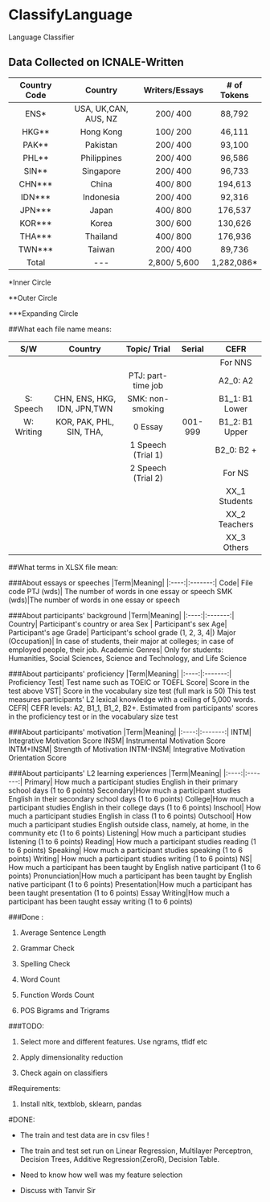 # ClassifyLanguage
Language Classifier

## Data Collected on ICNALE-Written
|Country Code 	|Country 	|Writers/Essays 	|  # of Tokens	|
|:--------------:|:---------:|:-----------------:|:-------------:|
|ENS*   			|USA, UK,CAN, AUS, NZ	|	200/ 400		|	88,792  	|
| HKG** 			|Hong Kong	| 	100/ 200  		|	46,111		|
| PAK** 			|Pakistan	|	 	200/ 400  	|	93,100		|
| PHL** 			|Philippines|  	200/ 400  		|	96,586		|
| SIN** 			|Singapore	|  	200/ 400  		|	96,733		|
| CHN***			|China 	 	|  	400/ 800  		|	194,613 	|
| IDN***			|Indonesia	| 	200/ 400   		|	92,316 		|
| JPN***			|Japan 	 	|		400/ 800  	|	176,537		|	 
| KOR***			|Korea 		|	300/ 600		|  	130,626 	|
| THA***			|Thailand 	|  	400/ 800  		|	176,936 	|
| TWN***			|Taiwan  	|	200/ 400  		|	89,736		| 
|Total 			|	--- 	|	2,800/ 5,600 	|	1,282,086*	|

*Inner Circle

**Outer Circle

***Expanding Circle


##What each file name means:

|S/W 	|Country| 	Topic/ Trial| 	Serial| 	CEFR|
|:--------------:|:---------:|:-----------------:|:-------------:|:-------------:|
|||||For NNS|
|||PTJ: part-time job||A2_0: A2|
|S: Speech|CHN, ENS, HKG, IDN, JPN,TWN 	|SMK: non-smoking||B1_1: B1 Lower|
|W: Writing|KOR, PAK, PHL, SIN, THA,|0 Essay|001-999|B1_2: B1 Upper|
|||1 Speech (Trial 1)||B2_0: B2 +|
|||2 Speech (Trial 2)||For NS|
|||||XX_1 Students|
|||||XX_2 Teachers|
|||||XX_3 Others|


##What terms in XLSX file mean:

###About essays or speeches
|Term|Meaning|
|:----:|:-------:|
Code| File code
PTJ (wds)| The number of words in one essay or speech
SMK (wds)|The number of words in one essay or speech

###About participants' background
|Term|Meaning|
|:----:|:-------:|
Country| Participant's country or area
Sex | Participant's sex
Age| Participant's age
Grade| Participant's school grade (1, 2, 3, 4|)
Major (Occupation)| In case of students, their major at colleges; in case of employed people, their job.
Academic Genres| Only for students: Humanities, Social Sciences, Science and Technology, and Life Science

###About participants' proficiency
|Term|Meaning|
|:----:|:-------:|
Proficiency Test| Test name such as TOEIC or TOEFL
Score| Score in the test above
VST| Score in the vocabulary size test (full mark is 50) This test measures participants' L2 lexical knowledge with a ceiling of 5,000 words.
CEFR| CEFR levels: A2, B1_1, B1_2, B2+. Estimated from participants' scores in the proficiency test or in the vocabulary size test

###About participants' motivation
|Term|Meaning|
|:----:|:-------:|
INTM| Integrative Motivation Score
INSM| Instrumental Motivation Score
INTM+INSM| Strength of Motivation
INTM-INSM| Integrative Motivation Orientation Score

###About participants' L2 learning experiences
|Term|Meaning|
|:----:|:-------:|
Primary| How much a participant studies English in their primary school days (1 to 6 points)
Secondary|How much a participant studies English in their secondary school days (1 to 6 points)
College|How much a participant studies English in their college days (1 to 6 points)
Inschool| How much a participant studies English in class (1 to 6 points)
Outschool| How much a participant studies English outside class, namely, at home, in the community etc (1 to 6 points)
Listening| How much a participant studies listening (1 to 6 points)
Reading| How much a participant studies reading (1 to 6 points)
Speaking| How much a participant studies speaking (1 to 6 points)
Writing| How much a participant studies writing (1 to 6 points)
NS| How much a participant has been taught by English native participant (1 to 6 points)
Pronunciation|How much a participant has been taught by English native participant (1 to 6 points)
Presentation|How much a participant has been taught presentation (1 to 6 points)
Essay Writing|How much a participant has been taught essay writing (1 to 6 points)


###Done :

1.	Average Sentence Length

2.	Grammar Check

3.	Spelling Check

4.	Word Count

5.	Function Words Count

6.	POS Bigrams and Trigrams

###TODO:

1.	Select more and different features. Use ngrams, tfidf etc

2.	Apply dimensionality reduction

3.	Check again on classifiers


#Requirements:

1.	Install nltk, textblob, sklearn, pandas


#DONE:
	
*	The train and test data are in csv files !

*	The train and test set run on Linear Regression, Multilayer Perceptron, Decision Trees, Additive Regression(ZeroR), Decision Table.

*	Need to know how well was my feature selection

*	Discuss with Tanvir Sir